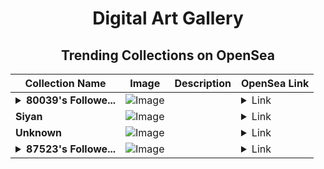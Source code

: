 <div align="center">

# Digital Art Gallery

## Trending Collections on OpenSea

| Collection Name                       | Image                                                                                     | Description                       | OpenSea Link                                                                                          |
|---------------------------------------|-------------------------------------------------------------------------------------------|-----------------------------------|--------------------------------------------------------------------------------------------------------|
| **<details><summary>80039's Followe...</summary>80039's Follower</details>** | ![Image](https://i.seadn.io/s/raw/files/19f9f090920392cc3650cbdf4361755b.png?w=500&auto=format?w=200&auto=format) |  | <details><summary>Link</summary>[80039's Follower](https://opensea.io/collection/80039-s-follower)</details> |
| **Siyan** | ![Image](https://i.seadn.io/s/raw/files/027eb0160c1c81fa0b8a0f08d1feae09.jpg?w=500&auto=format?w=200&auto=format) |  | <details><summary>Link</summary>[Siyan](https://opensea.io/collection/siyan)</details> |
| **Unknown** | ![Image](https://i.seadn.io/s/raw/files/fe61866452082b057310fc58904fda37.jpg?w=500&auto=format?w=200&auto=format) |  | <details><summary>Link</summary>[Unknown](https://opensea.io/collection/unknown-172072)</details> |
| **<details><summary>87523's Followe...</summary>87523's Follower</details>** | ![Image](https://i.seadn.io/s/raw/files/19f9f090920392cc3650cbdf4361755b.png?w=500&auto=format?w=200&auto=format) |  | <details><summary>Link</summary>[87523's Follower](https://opensea.io/collection/87523-s-follower)</details> |

</div>